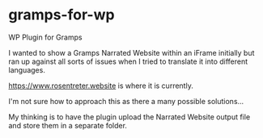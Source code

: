 # gramps-for-wp
WP Plugin for Gramps

I wanted to show a Gramps Narrated Website within an iFrame initially but ran up against all sorts of issues when I tried to translate it into different languages.

https://www.rosentreter.website is where it is currently.

I'm not sure how to approach this as there a many possible solutions...


My thinking is to have the plugin upload the Narrated Website output file and store them in a separate folder.
